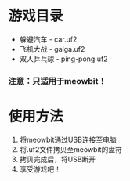 # 游戏目录
+ 躲避汽车 - car.uf2
+ 飞机大战 - galga.uf2
+ 双人乒乓球 - ping-pong.uf2
### 注意：只适用于meowbit！
# 使用方法
1. 将meowbit通过USB连接至电脑
2. 将.uf2文件拷贝至meowbit的盘符
3. 拷贝完成后，将USB断开
4. 享受游戏吧！
